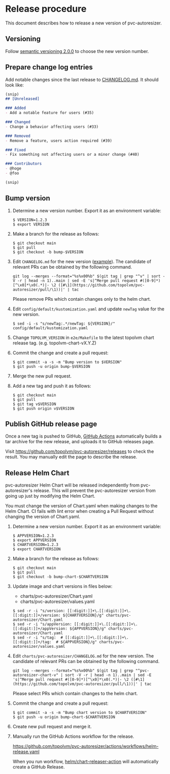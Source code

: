 Release procedure
=================

This document describes how to release a new version of pvc-autoresizer.

Versioning
----------

Follow [semantic versioning 2.0.0][semver] to choose the new version number.

Prepare change log entries
--------------------------

Add notable changes since the last release to [CHANGELOG.md](CHANGELOG.md).
It should look like:

```markdown
(snip)
## [Unreleased]

### Added
- Add a notable feature for users (#35)

### Changed
- Change a behavior affecting users (#33)

### Removed
- Remove a feature, users action required (#39)

### Fixed
- Fix something not affecting users or a minor change (#40)

### Contributors
- @hoge
- @foo

(snip)
```

Bump version
------------

1. Determine a new version number.  Export it as an environment variable:

    ```console
    $ VERSION=1.2.3
    $ export VERSION
    ```

2. Make a branch for the release as follows:

    ```console
    $ git checkout main
    $ git pull
    $ git checkout -b bump-$VERSION
    ```

3. Edit `CHANGELOG.md` for the new version ([example][]).
   The candidate of relevant PRs can be obtained by the following command.
   ```
   git log --merges --format="%s%x00%b" $(git tag | grep "^v" | sort -V -r | head -n 1)..main | sed -E 's|^Merge pull request #([0-9]*)[^\x0]*\x0(.*)|- \2 ([#\1](https://github.com/topolvm/pvc-autoresizer/pull/\1))|' | tac
   ```
   Please remove PRs which contain changes only to the helm chart.

4. Edit `config/default/kustomization.yaml` and update `newTag` value for the new version.

    ```console
    $ sed -i -s "s/newTag:.*/newTag: ${VERSION}/" config/default/kustomization.yaml
    ```

5. Change `TOPOLVM_VERSION` in `e2e/Makefile` to the latest topolvm chart release tag. (e.g. topolvm-chart-vX.Y.Z)
6. Commit the change and create a pull request:

    ```console
    $ git commit -a -s -m "Bump version to $VERSION"
    $ git push -u origin bump-$VERSION
    ```

7. Merge the new pull request.
8. Add a new tag and push it as follows:

    ```console
    $ git checkout main
    $ git pull
    $ git tag v$VERSION
    $ git push origin v$VERSION
    ```

Publish GitHub release page
---------------------------

Once a new tag is pushed to GitHub, [GitHub Actions][] automatically
builds a tar archive for the new release, and uploads it to GitHub
releases page.

Visit https://github.com/topolvm/pvc-autoresizer/releases to check
the result.  You may manually edit the page to describe the release.


Release Helm Chart
-----------------

pvc-autoresizer Helm Chart will be released independently from pvc-autoresizer's release.
This will prevent the pvc-autoresizer version from going up just by modifying the Helm Chart.

You must change the version of Chart.yaml when making changes to the Helm Chart. CI fails with lint error when creating a Pull Request without changing the version of Chart.yaml.

1. Determine a new version number.  Export it as an environment variable:

    ```console
    $ APPVERSION=1.2.3
    $ export APPVERSION
    $ CHARTVERSION=1.2.3
    $ export CHARTVERSION
    ```

2. Make a branch for the release as follows:

    ```console
    $ git checkout main
    $ git pull
    $ git checkout -b bump-chart-$CHARTVERSION
    ```

3. Update image and chart versions in files below:

    - charts/pvc-autoresizer/Chart.yaml
    - charts/pvc-autoresizer/values.yaml

    ```console
    $ sed -r -i "s/version: [[:digit:]]+\.[[:digit:]]+\.[[:digit:]]+/version: ${CHARTVERSION}/g" charts/pvc-autoresizer/Chart.yaml
    $ sed -r -i "s/appVersion: [[:digit:]]+\.[[:digit:]]+\.[[:digit:]]+/appVersion: ${APPVERSION}/g" charts/pvc-autoresizer/Chart.yaml
    $ sed -r -i "s/tag:  # [[:digit:]]+\.[[:digit:]]+\.[[:digit:]]+/tag:  # ${APPVERSION}/g" charts/pvc-autoresizer/values.yaml
    ```

4. Edit `charts/pvc-autoresizer/CHANGELOG.md` for the new version.
   The candidate of relevant PRs can be obtained by the following command.
   ```
   git log --merges --format="%s%x00%b" $(git tag | grep "^pvc-autoresizer-chart-v" | sort -V -r | head -n 1)..main | sed -E 's|^Merge pull request #([0-9]*)[^\x0]*\x0(.*)|- \2 ([#\1](https://github.com/topolvm/pvc-autoresizer/pull/\1))|' | tac
   ```
   Please select PRs which contain changes to the helm chart.


5. Commit the change and create a pull request:

    ```console
    $ git commit -a -s -m "Bump chart version to $CHARTVERSION"
    $ git push -u origin bump-chart-$CHARTVERSION
    ```

6. Create new pull request and merge it.

7. Manually run the GitHub Actions workflow for the release.

    https://github.com/topolvm/pvc-autoresizer/actions/workflows/helm-release.yaml

    When you run workflow, [helm/chart-releaser-action](https://github.com/helm/chart-releaser-action) will automatically create a GitHub Release.

[semver]: https://semver.org/spec/v2.0.0.html
[example]: https://github.com/cybozu-go/etcdpasswd/commit/77d95384ac6c97e7f48281eaf23cb94f68867f79
[GitHub Actions]: https://github.com/topolvm/pvc-autoresizer/actions
